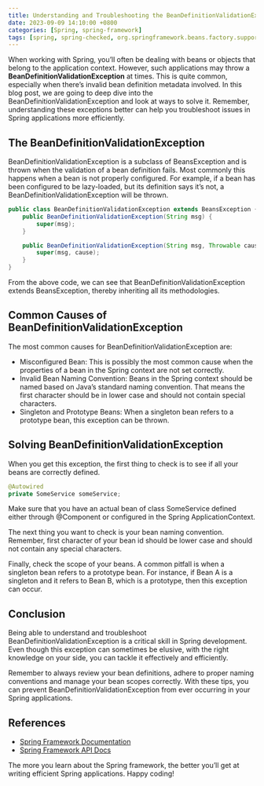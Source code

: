 ```yaml
---
title: Understanding and Troubleshooting the BeanDefinitionValidationException in Spring
date: 2023-09-09 14:10:00 +0800
categories: [Spring, spring-framework]
tags: [spring, spring-checked, org.springframework.beans.factory.support]
---
```


When working with Spring, you’ll often be dealing with beans or objects that belong to the application context. However, such applications may throw a **BeanDefinitionValidationException** at times. This is quite common, especially when there’s invalid bean definition metadata involved. In this blog post, we are going to deep dive into the BeanDefinitionValidationException and look at ways to solve it. Remember, understanding these exceptions better can help you troubleshoot issues in Spring applications more efficiently.

## The BeanDefinitionValidationException

BeanDefinitionValidationException is a subclass of BeansException and is thrown when the validation of a bean definition fails. Most commonly this happens when a bean is not properly configured. For example, if a bean has been configured to be lazy-loaded, but its definition says it’s not, a BeanDefinitionValidationException will be thrown.

```java
public class BeanDefinitionValidationException extends BeansException {
    public BeanDefinitionValidationException(String msg) {
        super(msg);
    }

    public BeanDefinitionValidationException(String msg, Throwable cause) {
        super(msg, cause);
    }
}
```
From the above code, we can see that BeanDefinitionValidationException extends BeansException, thereby inheriting all its methodologies.

## Common Causes of BeanDefinitionValidationException

The most common causes for BeanDefinitionValidationException are:

- Misconfigured Bean: This is possibly the most common cause when the properties of a bean in the Spring context are not set correctly.
- Invalid Bean Naming Convention: Beans in the Spring context should be named based on Java’s standard naming convention. That means the first character should be in lower case and should not contain special characters.
- Singleton and Prototype Beans: When a singleton bean refers to a prototype bean, this exception can be thrown.

## Solving BeanDefinitionValidationException

When you get this exception, the first thing to check is to see if all your beans are correctly defined.

```java
@Autowired
private SomeService someService;
```
Make sure that you have an actual bean of class SomeService defined either through @Component or configured in the Spring ApplicationContext.

The next thing you want to check is your bean naming convention. Remember, first character of your bean id should be lower case and should not contain any special characters.

Finally, check the scope of your beans. A common pitfall is when a singleton bean refers to a prototype bean. For instance, if Bean A is a singleton and it refers to Bean B, which is a prototype, then this exception can occur.

## Conclusion

Being able to understand and troubleshoot BeanDefinitionValidationException is a critical skill in Spring development. Even though this exception can sometimes be elusive, with the right knowledge on your side, you can tackle it effectively and efficiently.

Remember to always review your bean definitions, adhere to proper naming conventions and manage your bean scopes correctly. With these tips, you can prevent BeanDefinitionValidationException from ever occurring in your Spring applications.

## References

- [Spring Framework Documentation](https://spring.io/docs)
- [Spring Framework API Docs](https://docs.spring.io/spring-framework/docs/current/javadoc-api/)

The more you learn about the Spring framework, the better you’ll get at writing efficient Spring applications. Happy coding!



